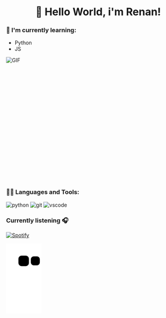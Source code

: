 <div align="center">
<h1> 🎉 Hello World, i'm Renan! </h1>
</div>



### 📖 I'm currently learning:

- Python
- JS

<img align="right" alt="GIF" src="https://media.giphy.com/media/13HgwGsXF0aiGY/giphy.gif" width="550" height="360" />

### 👨‍💻 Languages and Tools:

<img src="https://img.shields.io/badge/Python-3776AB?style=for-the-badge&logo=python&logoColor=white" alt="python">
<img src="https://img.shields.io/badge/Git-F05032?style=for-the-badge&logo=git&logoColor=white" alt="git">
<img src="https://img.shields.io/badge/Visual_Studio_Code-0078D4?style=for-the-badge&logo=visual%20studio%20code&logoColor=white" alt="vscode">


### Currently listening 🎧

[![Spotify](https://spotify-now-playing-kappa-gray.vercel.app/api/spotify)](https://open.spotify.com/user/22fpwypx3k54d2pduknpucayq)

![Snake animation](https://github.com/jravolio/jravolio/blob/output/github-contribution-grid-snake.svg)

